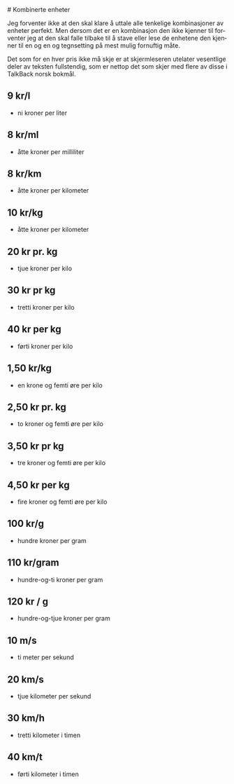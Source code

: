 <div lang="nb">
# Kombinerte enheter

Jeg forventer ikke at den skal klare å uttale alle tenkelige kombinasjoner av enheter perfekt.
Men dersom det er en kombinasjon den ikke kjenner til forventer jeg at den skal falle tilbake til å stave eller lese de enhetene den kjenner til en og en og tegnsetting på mest mulig fornuftig måte.

Det som for en hver pris ikke må skje er at skjermleseren utelater vesentlige deler av teksten fullstendig, som er nettop det som skjer med flere av disse i TalkBack norsk bokmål.

## 9 kr/l

- ni kroner per liter

<!-- > resultat -->

## 8 kr/ml

- åtte kroner per milliliter

<!-- > resultat -->

## 8 kr/km

- åtte kroner per kilometer

<!-- > resultat -->

## 10 kr/kg

- åtte kroner per kilometer

<!-- > resultat -->

## 20 kr pr. kg

- tjue kroner per kilo

<!-- > resultat -->

## 30 kr pr kg

- tretti kroner per kilo

<!-- > resultat -->

## 40 kr per kg

- førti kroner per kilo

<!-- > resultat -->

## 1,50 kr/kg

- en krone og femti øre per kilo
<!-- - en og-en-halv krone per kilo -->
<!-- - en (komma) femti krone(r) per kilo -->

<!-- > resultat -->

## 2,50 kr pr. kg

- to kroner og femti øre per kilo
<!-- - to og-en-halv kroner per kilo -->
<!-- - to (komma) femti kroner per kilo -->

<!-- > resultat -->

## 3,50 kr pr kg

- tre kroner og femti øre per kilo
<!-- - tre og-en-halv kroner per kilo -->
<!-- - tre (komma) femti kroner per kilo -->

<!-- > resultat -->

## 4,50 kr per kg

- fire kroner og femti øre per kilo
<!-- - fire og-en-halv kroner per kilo -->
<!-- - fire (komma) femti kroner per kilo -->

<!-- > resultat -->


## 100 kr/g

- hundre kroner per gram

<!-- > resultat -->

## 110 kr/gram

- hundre-og-ti kroner per gram

<!-- > resultat -->

## 120 kr / g

- hundre-og-tjue kroner per gram

<!-- > resultat -->


## 10 m/s

- ti meter per sekund

<!-- > resultat -->

## 20 km/s

- tjue kilometer per sekund

<!-- > resultat -->

## 30 km/h

- tretti kilometer i timen

<!-- > resultat -->

## 40 km/t

- førti kilometer i timen

<!-- > resultat -->


</div>
